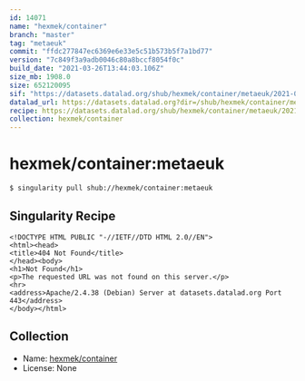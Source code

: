 ```yaml
---
id: 14071
name: "hexmek/container"
branch: "master"
tag: "metaeuk"
commit: "ffdc277847ec6369e6e33e5c51b573b5f7a1bd77"
version: "7c849f3a9adb0046c80a8bccf8054f0c"
build_date: "2021-03-26T13:44:03.106Z"
size_mb: 1908.0
size: 652120095
sif: "https://datasets.datalad.org/shub/hexmek/container/metaeuk/2021-03-26-ffdc2778-7c849f3a/7c849f3a9adb0046c80a8bccf8054f0c.sif"
datalad_url: https://datasets.datalad.org?dir=/shub/hexmek/container/metaeuk/2021-03-26-ffdc2778-7c849f3a/
recipe: https://datasets.datalad.org/shub/hexmek/container/metaeuk/2021-03-26-ffdc2778-7c849f3a/Singularity
collection: hexmek/container
---
```


# hexmek/container:metaeuk

```bash
$ singularity pull shub://hexmek/container:metaeuk
```

## Singularity Recipe

```singularity
<!DOCTYPE HTML PUBLIC "-//IETF//DTD HTML 2.0//EN">
<html><head>
<title>404 Not Found</title>
</head><body>
<h1>Not Found</h1>
<p>The requested URL was not found on this server.</p>
<hr>
<address>Apache/2.4.38 (Debian) Server at datasets.datalad.org Port 443</address>
</body></html>
```

## Collection

 - Name: [hexmek/container](https://github.com/hexmek/container)
 - License: None

